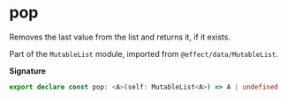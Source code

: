 # pop

Removes the last value from the list and returns it, if it exists.

Part of the `MutableList` module, imported from `@effect/data/MutableList`.

**Signature**

```ts
export declare const pop: <A>(self: MutableList<A>) => A | undefined
```
